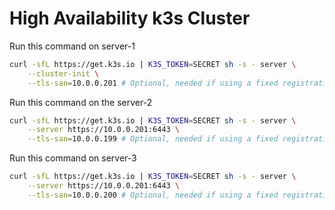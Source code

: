 # High Availability k3s Cluster

Run this command on server-1
```bash
curl -sfL https://get.k3s.io | K3S_TOKEN=SECRET sh -s - server \
    --cluster-init \
    --tls-san=10.0.0.201 # Optional, needed if using a fixed registration address
```

Run this command on the server-2
```bash
curl -sfL https://get.k3s.io | K3S_TOKEN=SECRET sh -s - server \
    --server https://10.0.0.201:6443 \
    --tls-san=10.0.0.199 # Optional, needed if using a fixed registration address
```

Run this command on server-3
```bash
curl -sfL https://get.k3s.io | K3S_TOKEN=SECRET sh -s - server \
    --server https://10.0.0.201:6443 \
    --tls-san=10.0.0.200 # Optional, needed if using a fixed registration address
```